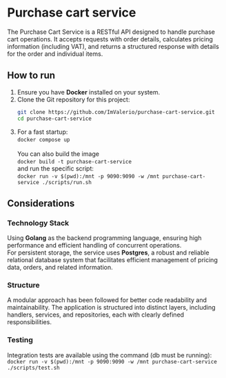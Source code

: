 # Purchase cart service

The Purchase Cart Service is a RESTful API designed to handle purchase cart operations. It accepts requests with order details, calculates pricing information (including VAT), and returns a structured response with details for the order and individual items.

## How to run

1. Ensure you have **Docker** installed on your system.
2. Clone the Git repository for this project:
   ```bash
   git clone https://github.com/ImValerio/purchase-cart-service.git
   cd purchase-cart-service
   ```
3. For a fast startup:\
    `docker compose up`\
    \
    You can also build the image\
   `docker build -t purchase-cart-service`\
   and run the specific script:\
    `docker run -v $(pwd):/mnt -p 9090:9090 -w /mnt purchase-cart-service ./scripts/run.sh`

## Considerations

### Technology Stack

Using **Golang** as the backend programming language, ensuring high performance and efficient handling of concurrent operations.\
For persistent storage, the service uses **Postgres**, a robust and reliable relational database system that facilitates efficient management of pricing data, orders, and related information.

### Structure

A modular approach has been followed for better code readability and maintainability. The application is structured into distinct layers, including handlers, services, and repositories, each with clearly defined responsibilities.

### Testing

Integration tests are available using the command (db must be running):
`docker run -v $(pwd):/mnt -p 9090:9090 -w /mnt purchase-cart-service ./scripts/test.sh`
